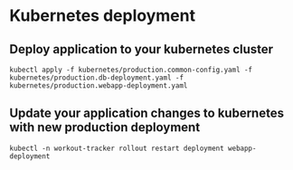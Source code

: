 # Kubernetes deployment

## Deploy application to your kubernetes cluster

`kubectl apply -f kubernetes/production.common-config.yaml -f kubernetes/production.db-deployment.yaml -f kubernetes/production.webapp-deployment.yaml`

## Update your application changes to kubernetes with new production deployment

`kubectl -n workout-tracker rollout restart deployment webapp-deployment`
